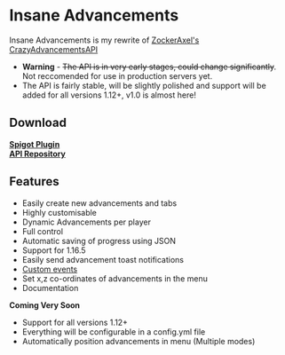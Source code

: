 # Insane Advancements
Insane Advancements is my rewrite of [ZockerAxel's CrazyAdvancementsAPI](https://github.com/ZockerAxel/CrazyAdvancementsAPI)
- **Warning** - ~~The API is in very early stages, could change significantly~~. Not reccomended for use in production servers yet.
- The API is fairly stable, will be slightly polished and support will be added for all versions 1.12+, v1.0 is almost here!

## Download
[**Spigot Plugin**](https://github.com/haz8989/insane-advancements/releases) <br>
[**API Repository**](https://github.com/haz8989/insane-advancements/packages/)

## Features
- Easily create new advancements and tabs
- Highly customisable
- Dynamic Advancements per player
- Full control
- Automatic saving of progress using JSON
- Support for 1.16.5
- Easily send advancement toast notifications
- [Custom events](insane-advancements-api/src/main/java/me/hazedev/advancements/api/event)
- Set x,z co-ordinates of advancements in the menu
- Documentation

**Coming Very Soon**
- Support for all versions 1.12+
- Everything will be configurable in a config.yml file
- Automatically position advancements in menu (Multiple modes)
